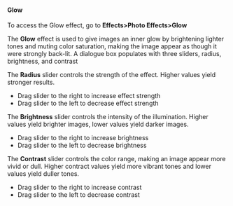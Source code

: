 #### Glow
To access the Glow effect, go to **Effects>Photo Effects>Glow**

The **Glow** effect is used to give images an inner glow by brightening lighter tones and muting color saturation, making the image appear as though it were strongly back-lit. A dialogue box populates with three sliders, radius, brightness, and contrast

The **Radius** slider controls the strength of the effect. Higher values yield stronger results.
*	Drag slider to the right to increase effect strength
*	Drag slider to the left to decrease effect strength

The **Brightness** slider controls the intensity of the illumination. Higher values yield brighter images, lower values yield darker images.
*	Drag slider to the right to increase brightness
*	Drag slider to the left to decrease brightness

The **Contrast** slider controls the color range, making an image appear more vivid or dull. Higher contract values yield more vibrant tones and lower values yield duller tones.
*	Drag slider to the right to increase contrast
*	Drag slider to the left to decrease contrast

